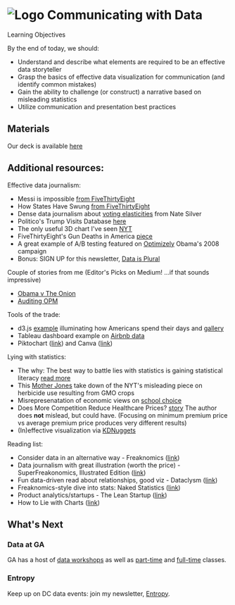 # ![Logo](https://ga-dash.s3.amazonaws.com/production/assets/logo-9f88ae6c9c3871690e33280fcf557f33.png) Communicating with Data


Learning Objectives

By the end of today, we should:

- Understand and describe what elements are required to be an effective data storyteller
- Grasp the basics of effective data visualization for communication (and identify common mistakes)
- Gain the ability to challenge (or construct) a narrative based on misleading statistics
- Utilize communication and presentation best practices


## Materials


Our deck is available [here](https://github.com/josephofiowa/GA-DSI/blob/master/communicating-with-data/communicating-with-data.pdf)


## Additional resources:

Effective data journalism:

- Messi is impossible [from FiveThirtyEight](https://fivethirtyeight.com/features/lionel-messi-is-impossible/)
- How States Have Swung [from FiveThirtyEight](http://www.nytimes.com/interactive/2012/10/15/us/politics/swing-history.html?_r=2&)
- Dense data journalism about [voting elasticities](http://fivethirtyeight.com/features/swing-voters-and-elastic-states/) from Nate Silver
- Politico's Trump Visits Database [here](http://www.politico.com/interactives/databases/trump-white-house-visitor-logs-and-records/index.html)
- The only useful 3D chart I've seen [NYT](http://www.nytimes.com/interactive/2015/03/19/upshot/3d-yield-curve-economic-growth.html)
- FiveThirtyEight's Gun Deaths in America [piece](http://fivethirtyeight.com/features/gun-deaths/)
- A great example of A/B testing featured on [Optimizely](https://blog.optimizely.com/2010/11/29/how-obama-raised-60-million-by-running-a-simple-experiment/) Obama's 2008 campaign
- Bonus: SIGN UP for this newsletter, [Data is Plural](http://tinyletter.com/data-is-plural/)

Couple of stories from me (Editor's Picks on Medium! ...if that sounds impressive)

- [Obama v The Onion](https://medium.com/@josephofiowa/what-real-fake-news-says-about-obamas-presidency-4bf42be71ff1)
- [Auditing OPM](https://medium.com/@josephofiowa/auditing-the-feds-what-determines-a-federal-government-snow-day-75a3432c613a)

Tools of the trade:

- d3.js [example](https://flowingdata.com/2015/12/15/a-day-in-the-life-of-americans/) illuminating how Americans spend their days and [gallery](https://github.com/d3/d3/wiki/Gallery)
- Tableau dashboard example on [Airbnb data](https://public.tableau.com/en-us/s/blog/2015/07/analyzing-airbnb-data)
- Piktochart ([link](https://piktochart.com/)) and Canva ([link](https://www.canva.com/))


Lying with statistics:

- The why: The best way to battle lies with statistics is gaining statistical literacy [read more](https://aeon.co/ideas/how-statistics-are-twisted-to-obscure-public-understanding?utm_term=0_411a82e59d-3e1e9c0ee9-69057898&utm_content=buffer45831&utm_medium=social&utm_source=twitter.com&utm_campaign=buffer)
- This [Mother Jones](http://www.motherjones.com/kevin-drum/2016/11/how-mislead-statistics-gmo-crops-edition) take down of the NYT's misleading piece on herbicide use resulting from GMO crops
- Misrepresenatation of economic views on [school choice](http://reason.com/blog/2017/01/02/the-new-york-times-gets-everything-wrong)
- Does More Competition Reduce Healthcare Prices? [story](https://www.linkedin.com/pulse/does-more-competition-lead-lower-health-insurance-prices-cohen) The author does **not** mislead, but could have. (Focusing on minimum premium price vs average premium price produces very different results)
- (In)effective visualization via [KDNuggets](http://www.kdnuggets.com/2017/03/what-makes-good-data-visualization.html)


Reading list:

- Consider data in an alternative way - Freaknomics ([link](https://www.amazon.com/gp/product/0060731338?ie=UTF8&tag=josephofiowa-20&camp=1789&linkCode=xm2&creativeASIN=0060731338))
- Data journalism with great illustration (worth the price) - SuperFreakonomics, Illustrated Edition ([link](https://www.amazon.com/gp/product/0061941220?ie=UTF8&tag=josephofiowa-20&camp=1789&linkCode=xm2&creativeASIN=0061941220))
- Fun data-driven read about relationships, good viz - Dataclysm ([link](https://www.amazon.com/gp/product/0385347391?ie=UTF8&tag=josephofiowa-20&camp=1789&linkCode=xm2&creativeASIN=0385347391))
- Freaknomics-style dive into stats: Naked Statistics ([link](https://www.amazon.com/gp/product/039334777X?ie=UTF8&tag=josephofiowa-20&camp=1789&linkCode=xm2&creativeASIN=039334777X))
- Product analytics/startups - The Lean Startup ([link](https://www.amazon.com/gp/product/0307887898/ref=as_li_tl?ie=UTF8&camp=1789&creative=9325&creativeASIN=0307887898&linkCode=as2&tag=josephofiowa-20&linkId=6a6bcfcfbe5a63807f7f29069a8b9164))
- How to Lie with Charts ([link](https://www.amazon.com/gp/product/1583487670/ref=as_li_qf_sp_asin_il_tl?ie=UTF8&tag=josephofiowa-20&camp=1789&creative=9325&linkCode=as2&creativeASIN=1583487670&linkId=a00679f88b15f424369578494b6f7537))

## What's Next

### Data at GA

GA has a host of [data workshops](https://generalassemb.ly/education?format=classes-workshops&topic=8) as well as [part-time](https://generalassemb.ly/education?format=courses&topic=8) and [full-time](https://generalassemb.ly/education?topic=8&format=immersives) classes.

### Entropy

Keep up on DC data events: join my newsletter, [Entropy](https://www.josephofiowa.com/entropy/).

